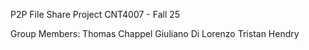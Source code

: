 P2P File Share Project
CNT4007 - Fall 25

Group Members:
Thomas Chappel
Giuliano Di Lorenzo
Tristan Hendry
